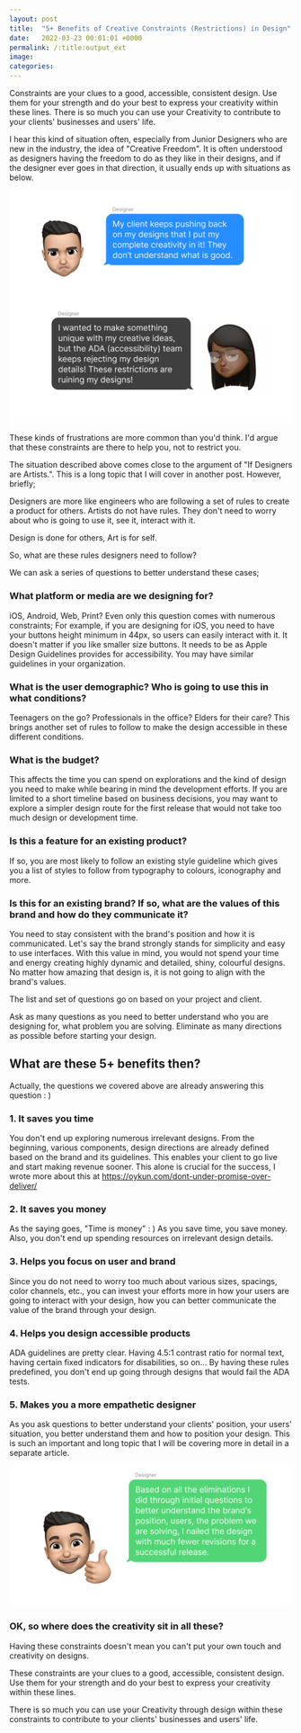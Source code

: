 ```yaml
---
layout: post
title:  "5+ Benefits of Creative Constraints (Restrictions) in Design"
date:   2022-03-23 00:01:01 +0000
permalink: /:title:output_ext
image: 
categories: 
---
```



<p>Constraints are your clues to a good, accessible, consistent design. Use them for your strength and do your best to express your creativity within these lines. There is so much you can use your Creativity to contribute to your clients' businesses and users' life.</p>

<p>I hear this kind of situation often, especially from Junior Designers who are new in the industry, the idea of "Creative Freedom". It is often understood as designers having the freedom to do as they like in their designs, and if the designer ever goes in that direction, it usually ends up with situations as below.</p>

<img src="/assets/constraints1.png" alt="Constraints in Design" />

<p>These kinds of frustrations are more common than you'd think. I'd argue that these constraints are there to help you, not to restrict you.</p>

<p>The situation described above comes close to the argument of "If Designers are Artists.". This is a long topic that I will cover in another post. However, briefly;</p>

<p>Designers are more like engineers who are following a set of rules to create a product for others. Artists do not have rules. They don't need to worry about who is going to use it, see it, interact with it.</p>

<p>Design is done for others, Art is for self.</p>

<p>So, what are these rules designers need to follow?</p>

<p>We can ask a series of questions to better understand these cases;</p>

<h3>What platform or media are we designing for?</h3>
<p>iOS, Android, Web, Print? Even only this question comes with numerous constraints; For example, if you are designing for iOS, you need to have your buttons height minimum in 44px, so users can easily interact with it. It doesn't matter if you like smaller size buttons. It needs to be as Apple Design Guidelines provides for accessibility. You may have similar guidelines in your organization.</p>

<h3>What is the user demographic? Who is going to use this in what conditions?</h3>
<p>Teenagers on the go? Professionals in the office? Elders for their care? This brings another set of rules to follow to make the design accessible in these different conditions.</p>

<h3>What is the budget?</h3>
<p>This affects the time you can spend on explorations and the kind of design you need to make while bearing in mind the development efforts. If you are limited to a short timeline based on business decisions, you may want to explore a simpler design route for the first release that would not take too much design or development time.</p>

<h3>Is this a feature for an existing product?</h3>
<p>If so, you are most likely to follow an existing style guideline which gives you a list of styles to follow from typography to colours, iconography and more.</p>

<h3>Is this for an existing brand? If so, what are the values of this brand and how do they communicate it?</h3>
<p>You need to stay consistent with the brand's position and how it is communicated. Let's say the brand strongly stands for simplicity and easy to use interfaces. With this value in mind, you would not spend your time and energy creating highly dynamic and detailed, shiny, colourful designs. No matter how amazing that design is, it is not going to align with the brand's values.</p>

<p>The list and set of questions go on based on your project and client.</p>

<p>Ask as many questions as you need to better understand who you are designing for, what problem you are solving. Eliminate as many directions as possible before starting your design.</p>

<h2>What are these 5+ benefits then?</h2>
<p>Actually, the questions we covered above are already answering this question : )</p>

<h3>1. It saves you time</h3>
<p>You don't end up exploring numerous irrelevant designs. From the beginning, various components, design directions are already defined based on the brand and its guidelines. This enables your client to go live and start making revenue sooner. This alone is crucial for the success, I wrote more about this at <a href="https://oykun.com/dont-under-promise-over-deliver/">https://oykun.com/dont-under-promise-over-deliver/</a></p>

<h3>2. It saves you money</h3>
<p>As the saying goes, "Time is money" : ) As you save time, you save money. Also, you don't end up spending resources on irrelevant design details.</p>

<h3>3. Helps you focus on user and brand</h3>
<p>Since you do not need to worry too much about various sizes, spacings, color channels, etc., you can invest your efforts more in how your users are going to interact with your design, how you can better communicate the value of the brand through your design.</p>

<h3>4. Helps you design accessible products</h3>
<p>ADA guidelines are pretty clear. Having 4.5:1 contrast ratio for normal text, having certain fixed indicators for disabilities, so on... By having these rules predefined, you don't end up going through designs that would fail the ADA tests.</p>

<h3>5. Makes you a more empathetic designer</h3>
<p>As you ask questions to better understand your clients' position, your users' situation, you better understand them and how to position your design. This is such an important and long topic that I will be covering more in detail in a separate article.</p>


<img src="/assets/constraints2.png" alt="Constraints in Design" />

<h3>OK, so where does the creativity sit in all these?</h3>
<p>Having these constraints doesn't mean you can't put your own touch and creativity on designs.</p>

<p>These constraints are your clues to a good, accessible, consistent design. Use them for your strength and do your best to express your creativity within these lines.</p>

<p>There is so much you can use your Creativity through design within these constraints to contribute to your clients' businesses and users' life.</p>